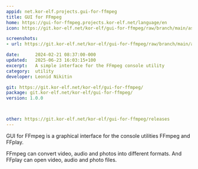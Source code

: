 ```yaml
---
appid: net.kor-elf.projects.gui-for-ffmpeg
title: GUI for FFmpeg
home: https://gui-for-ffmpeg.projects.kor-elf.net/language/en
icon: https://git.kor-elf.net/kor-elf/gui-for-ffmpeg/raw/branch/main/assets/icon.png

screenshots:
- url: https://git.kor-elf.net/kor-elf/gui-for-ffmpeg/raw/branch/main/assets/screenshot-gui-for-ffmpeg.png

date:      2024-02-21 08:37:00-000
updated:   2025-06-23 16:03:15+100
excerpt:   A simple interface for the FFmpeg console utility
category:  utility
developer: Leonid Nikitin

git: https://git.kor-elf.net/kor-elf/gui-for-ffmpeg/
package: git.kor-elf.net/kor-elf/gui-for-ffmpeg/
version: 1.0.0



other: https://git.kor-elf.net/kor-elf/gui-for-ffmpeg/releases
---
```


GUI for FFmpeg is a graphical interface for the console utilities FFmpeg and FFplay.

FFmpeg can convert video, audio and photos into different formats. And FFplay can open video, audio and photo files.